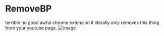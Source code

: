 # RemoveBP
terrible no good awful chrome extension
it literally only removes this thing from your youtube page.
![image](https://github.com/tazlsucks/RemoveBP/assets/82299965/85ed0374-6d51-4447-9d44-8d3a820a2ad1)
